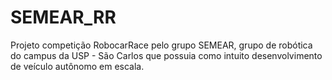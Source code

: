 # SEMEAR_RR
Projeto competição RobocarRace pelo grupo SEMEAR, grupo de robótica do campus da USP - São Carlos que possuia como intuito desenvolvimento de veículo autônomo em escala.
